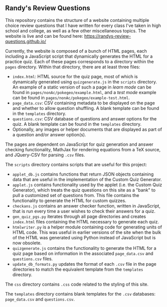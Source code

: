 ## Randy's Review Questions

This repository contains the structure of a website containing multiple choice 
review questions that I have written for every class I've taken in high school 
and college, as well as a few other miscellaneous topics. The website is live 
and can be found here:
https://randys-review-questions.github.io/

Currently, the website is composed of a bunch of HTML pages, each including a
JavaScript script that dynamically generates the HTML for a practice quiz. Each of these 
pages corresponds to a directory within the `pages` directory. Within that directory, 
there are at least three files:
 * `index.html`: HTML source for the quiz page, most of which is dynamically generated 
 using `quizgenerate.js` in the `scripts` directory. An example of a static version of 
 such a page in *learn mode* can be found in `pages/nonAc/pokegeo/example.html`, and 
 a *test mode* example can be found in `pages/nonAc/pokegeo/example-test.html`.
 * `page_data.csv`: CSV containing metadata to be displayed on the page and whether to 
 allow question shuffling. A blank template can be found in the `templates` directory.
 * `questions.csv`: CSV database of questions and answer options for the quiz. A blank 
 template can be found in the `templates` directory.
 * Optionally, any images or helper documents that are displayed as part of a question 
 and/or answer option(s).

The pages are dependent on JavaScript for quiz generation and answer checking 
functionality, MathJax for rendering equations from a TeX source, and JQuery-CSV for 
parsing `.csv` files. 

The `scripts` directory contains scripts that are useful for this project:
 * `applet_db.js` contains functions that return JSON objects containing data that are 
 useful in the implementation of the Custom Quiz Generator.
 * `applet.js` contains functionality used by the applet (i.e. the Custom Quiz Generator),
 which treats the quiz questions on this site as a "bank" to pull a customized set of 
 questions from. This file contains the functionality to generate the HTML for custom 
 quizzes.
 * `checkans.js` contains an answer checker function, written in JavaScript, that is run 
 every time a user wishes to check their answers for a quiz. 
 * `gen_quiz_pgs.py` iterates through all page directories and creates `index.html` 
 files containing the HTML necessary to generate each quiz.
 * `htmlwriter.py` is a helper module containing code for generating units of HTML code.
 This was useful in earlier versions of the site when the bulk of the HTML was generated 
 using Python instead of JavaScript but is now obsolete.
 * `quizgenerate.js` contains the functionality to generate the HTML for a quiz page based 
 on information in the associated `page_data.csv` and `questions.csv` files.
 * `update_db_formats.py` updates the format of each `.csv` file in the page directories
 to match the equivalent template from the `templates` directory. 

The `css` directory contains `.css` code related to the styling of this site.

The `templates` directory contains blank templates for the `.csv` databases: `page_data.csv`
and `questions.csv`.

